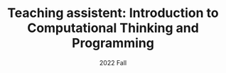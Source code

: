 ---
title: "Teaching assistent: Introduction to Computational Thinking and Programming"
collection: teaching
type: "Undergraduate course"
permalink: /teaching/2014-spring-teaching-1
venue: "Nanyang Technological University, School of Computer Sciences and Engineering"
date: 2022 Fall
location: "Singapore"
---